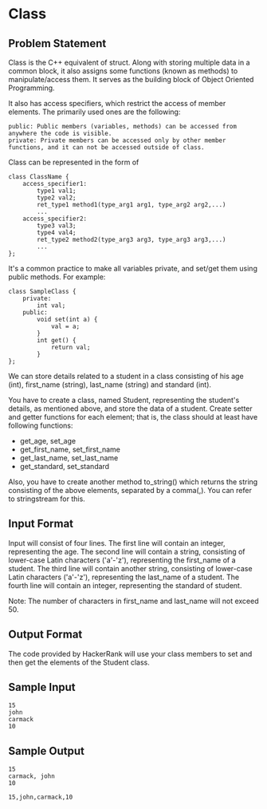# Class

## Problem Statement

Class is the C++ equivalent of struct. Along with storing multiple data in a common block, it also assigns some functions (known as methods) to manipulate/access them. It serves as the building block of Object Oriented Programming.

It also has access specifiers, which restrict the access of member elements. The primarily used ones are the following:

    public: Public members (variables, methods) can be accessed from anywhere the code is visible.
    private: Private members can be accessed only by other member functions, and it can not be accessed outside of class.

Class can be represented in the form of
```
class ClassName {
    access_specifier1:
        type1 val1;
        type2 val2;
        ret_type1 method1(type_arg1 arg1, type_arg2 arg2,...)
        ...
    access_specifier2:
        type3 val3;
        type4 val4;
        ret_type2 method2(type_arg3 arg3, type_arg3 arg3,...)
        ...
};
```
It's a common practice to make all variables private, and set/get them using public methods. For example:
```
class SampleClass {
    private:
        int val;
    public:
        void set(int a) {
            val = a;
        }
        int get() {
            return val;
        }
};
```
We can store details related to a student in a class consisting of his age (int), first_name (string), last_name (string) and standard (int).

You have to create a class, named Student, representing the student's details, as mentioned above, and store the data of a student. Create setter and getter functions for each element; that is, the class should at least have following functions:

- get_age, set_age
- get_first_name, set_first_name
- get_last_name, set_last_name
- get_standard, set_standard

Also, you have to create another method to_string() which returns the string consisting of the above elements, separated by a comma(,). You can refer to stringstream for this.

## Input Format

Input will consist of four lines.
The first line will contain an integer, representing the age. The second line will contain a string, consisting of lower-case Latin characters ('a'-'z'), representing the first_name of a student.
The third line will contain another string, consisting of lower-case Latin characters ('a'-'z'), representing the last_name of a student.
The fourth line will contain an integer, representing the standard of student.

Note: The number of characters in first_name and last_name will not exceed 50.

## Output Format

The code provided by HackerRank will use your class members to set and then get the elements of the Student class.

## Sample Input
```
15
john
carmack
10
```
## Sample Output
```
15
carmack, john
10

15,john,carmack,10
```
